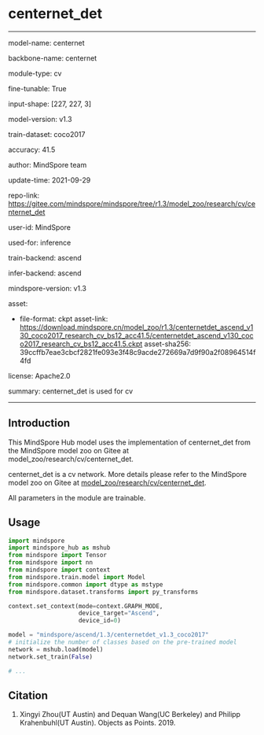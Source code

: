 # centernet_det

---

model-name: centernet

backbone-name: centernet

module-type: cv

fine-tunable: True

input-shape: [227, 227, 3]

model-version: v1.3

train-dataset: coco2017

accuracy: 41.5

author: MindSpore team

update-time: 2021-09-29

repo-link: <https://gitee.com/mindspore/mindspore/tree/r1.3/model_zoo/research/cv/centernet_det>

user-id: MindSpore

used-for: inference

train-backend: ascend

infer-backend: ascend

mindspore-version: v1.3

asset:

-
    file-format: ckpt
    asset-link: <https://download.mindspore.cn/model_zoo/r1.3/centernetdet_ascend_v130_coco2017_research_cv_bs12_acc41.5/centernetdet_ascend_v130_coco2017_research_cv_bs12_acc41.5.ckpt>
    asset-sha256: 39ccffb7eae3cbcf2821fe093e3f48c9acde272669a7d9f90a2f08964514f4fd

license: Apache2.0

summary: centernet_det is used for cv

---

## Introduction

This MindSpore Hub model uses the implementation of centernet_det from the MindSpore model zoo on Gitee at model_zoo/research/cv/centernet_det.

centernet_det is a cv network. More details please refer to the MindSpore model zoo on Gitee at [model_zoo/research/cv/centernet_det](https://gitee.com/mindspore/mindspore/blob/r1.3/model_zoo/research/cv/centernet_det/README.md).

All parameters in the module are trainable.

## Usage

```python
import mindspore
import mindspore_hub as mshub
from mindspore import Tensor
from mindspore import nn
from mindspore import context
from mindspore.train.model import Model
from mindspore.common import dtype as mstype
from mindspore.dataset.transforms import py_transforms

context.set_context(mode=context.GRAPH_MODE,
                    device_target="Ascend",
                    device_id=0)

model = "mindspore/ascend/1.3/centernetdet_v1.3_coco2017"
# initialize the number of classes based on the pre-trained model
network = mshub.load(model)
network.set_train(False)

# ...
```

## Citation

1. Xingyi Zhou(UT Austin) and Dequan Wang(UC Berkeley) and Philipp Krahenbuhl(UT Austin). Objects as Points. 2019.
